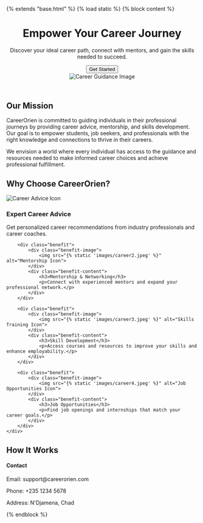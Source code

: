 {% extends "base.html" %}
{% load static %}
{% block content %}

<header class="hero">
    <div class="hero-container">
        <h1>Empower Your Career Journey</h1>
        <p>Discover your ideal career path, connect with mentors, and gain the skills needed to succeed.</p>
        <button class="button">Get Started</button>
    </div>
    <div class="hero-image">
        <img src="{% static 'images/career_orientation.jpeg' %}" alt="Career Guidance Image">
    </div>
</header>

<section class="about-us">
    <h2>Our Mission</h2>
    <p>
        CareerOrien is committed to guiding individuals in their professional journeys by providing career advice, mentorship, and skills development.
        Our goal is to empower students, job seekers, and professionals with the right knowledge and connections to thrive in their careers.
    </p>
    <p>
        We envision a world where every individual has access to the guidance and resources needed to make informed career choices and achieve professional fulfillment.
    </p>
</section>

<section class="benefits">
    <h2>Why Choose CareerOrien?</h2>
    <div class="benefits-grid">
        <div class="benefit">
            <div class="benefit-image">
                <img src="{% static 'images/career1.jpeg' %}" alt="Career Advice Icon">
            </div>
            <div class="benefit-content">
                <h3>Expert Career Advice</h3>
                <p>Get personalized career recommendations from industry professionals and career coaches.</p>
            </div>
        </div>

        <div class="benefit">
            <div class="benefit-image">
                <img src="{% static 'images/career2.jpeg' %}" alt="Mentorship Icon">
            </div>
            <div class="benefit-content">
                <h3>Mentorship & Networking</h3>
                <p>Connect with experienced mentors and expand your professional network.</p>
            </div>
        </div>

        <div class="benefit">
            <div class="benefit-image">
                <img src="{% static 'images/career3.jpeg' %}" alt="Skills Training Icon">
            </div>
            <div class="benefit-content">
                <h3>Skill Development</h3>
                <p>Access courses and resources to improve your skills and enhance employability.</p>
            </div>
        </div>

        <div class="benefit">
            <div class="benefit-image">
                <img src="{% static 'images/career4.jpeg' %}" alt="Job Opportunities Icon">
            </div>
            <div class="benefit-content">
                <h3>Job Opportunities</h3>
                <p>Find job openings and internships that match your career goals.</p>
            </div>
        </div>
    </div>
</section>

<section class="how-it-works">
    <h2>How It Works</h2>
    <div class="how-it-works-grid">
        <!-- Steps on how CareerOrien helps users in career orientation -->
    </div>
</section>

<footer>
    <div class="footer-content">
        <div class="contact-info">
            <h4>Contact</h4>
            <p>Email: support@careerorien.com</p>
            <p>Phone: +235 1234 5678</p>
            <p>Address: N'Djamena, Chad</p>
        </div>
    </div>
</footer>

{% endblock %}

